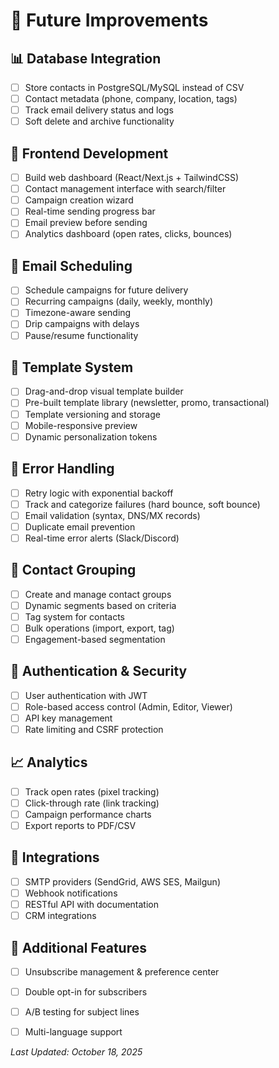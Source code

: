 # 🚀 Future Improvements

## 📊 Database Integration
- [ ] Store contacts in PostgreSQL/MySQL instead of CSV
- [ ] Contact metadata (phone, company, location, tags)
- [ ] Track email delivery status and logs
- [ ] Soft delete and archive functionality

## 🎨 Frontend Development
- [ ] Build web dashboard (React/Next.js + TailwindCSS)
- [ ] Contact management interface with search/filter
- [ ] Campaign creation wizard
- [ ] Real-time sending progress bar
- [ ] Email preview before sending
- [ ] Analytics dashboard (open rates, clicks, bounces)

## 📅 Email Scheduling
- [ ] Schedule campaigns for future delivery
- [ ] Recurring campaigns (daily, weekly, monthly)
- [ ] Timezone-aware sending
- [ ] Drip campaigns with delays
- [ ] Pause/resume functionality

## 🎨 Template System
- [ ] Drag-and-drop visual template builder
- [ ] Pre-built template library (newsletter, promo, transactional)
- [ ] Template versioning and storage
- [ ] Mobile-responsive preview
- [ ] Dynamic personalization tokens

## 🔧 Error Handling
- [ ] Retry logic with exponential backoff
- [ ] Track and categorize failures (hard bounce, soft bounce)
- [ ] Email validation (syntax, DNS/MX records)
- [ ] Duplicate email prevention
- [ ] Real-time error alerts (Slack/Discord)

## 👥 Contact Grouping
- [ ] Create and manage contact groups
- [ ] Dynamic segments based on criteria
- [ ] Tag system for contacts
- [ ] Bulk operations (import, export, tag)
- [ ] Engagement-based segmentation

## 🔐 Authentication & Security
- [ ] User authentication with JWT
- [ ] Role-based access control (Admin, Editor, Viewer)
- [ ] API key management
- [ ] Rate limiting and CSRF protection

## 📈 Analytics
- [ ] Track open rates (pixel tracking)
- [ ] Click-through rate (link tracking)
- [ ] Campaign performance charts
- [ ] Export reports to PDF/CSV

## 🔌 Integrations
- [ ] SMTP providers (SendGrid, AWS SES, Mailgun)
- [ ] Webhook notifications
- [ ] RESTful API with documentation
- [ ] CRM integrations

## 📱 Additional Features
- [ ] Unsubscribe management & preference center
- [ ] Double opt-in for subscribers
- [ ] A/B testing for subject lines
- [ ] Multi-language support


*Last Updated: October 18, 2025*